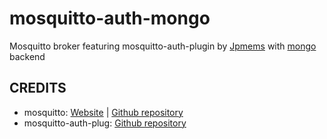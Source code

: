 # mosquitto-auth-mongo

Mosquitto broker featuring mosquitto-auth-plugin by [Jpmems](https://github.com/jpmens) with [mongo](https://www.mongodb.com) backend

## CREDITS
- mosquitto: [Website](https://mosquitto.org/) | [Github repository](https://github.com/eclipse/mosquitto)
- mosquitto-auth-plug: [Github repository](https://github.com/jpmens/mosquitto-auth-plug)


